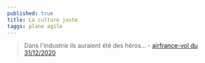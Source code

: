 ```yaml
---
published: true
title: La culture juste
taggs: plane agile
---
```

> Dans l'industrie ils auraient été des héros... - [airfrance-vol du 31/12/2020 ](https://youtu.be/weTituqHt6I?t=1737)